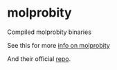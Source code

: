 # molprobity
Compiled molprobity binaries

See this for more [info on molprobity](http://molprobity.biochem.duke.edu/index.php)

And their official [repo](https://github.com/rlabduke/MolProbity).
